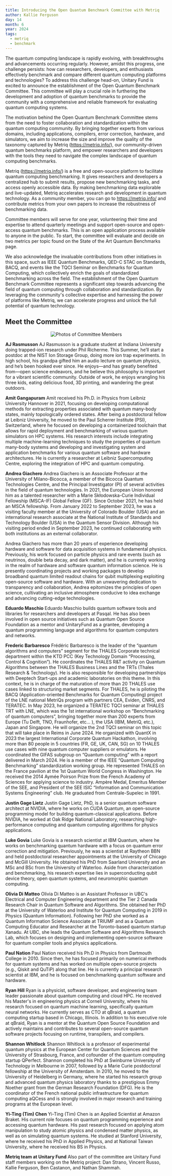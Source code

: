 ```yaml
---
title: Introducing the Open Quantum Benchmark Committee with Metriq
author: Kallie Ferguson
day: 14
month: 6
year: 2024
tags: 
  - metriq
  - benchmark
---
```


The quantum computing landscape is rapidly evolving, with breakthroughs and advancements occurring regularly. However, amidst this progress, one challenge persists: how can researchers, developers, and enthusiasts effectively benchmark and compare different quantum computing platforms and technologies?
To address this challenge head-on, Unitary Fund is excited to announce the establishment of the Open Quantum Benchmark Committee. This committee will play a crucial role in furthering the development and adoption of quantum benchmarks to provide the community with a comprehensive and reliable framework for evaluating quantum computing systems.

The motivation behind the Open Quantum Benchmark Committee stems from the need to foster collaboration and standardization within the quantum computing community. By bringing together experts from various domains, including applications, compilers, error correction, hardware, and simulators, we aim to increase the size and improve the quality of the taxonomy captured by Metriq (https://metriq.info/), our community-driven quantum benchmarks platform, and empower researchers and developers with the tools they need to navigate the complex landscape of quantum computing benchmarks. 

Metriq (https://metriq.info/) is a free and open-source platform to facilitate quantum computing benchmarking. It gives researchers and developers a centralized hub to submit results, propose new benchmarking tasks, and access openly accessible data. By making benchmarking data explorable and live-updated, Metriq accelerates research and development in quantum technology. As a community member, you can go to https://metriq.info/ and contribute metrics from your own papers to increase the robustness of benchmarking data. 

Committee members will serve for one year, volunteering their time and expertise to attend quarterly meetings and support open-source and open-access quantum benchmarks. This is an open application process available to anyone in the public. To start, the committee will evaluate and decide on two metrics per topic found on the State of the Art Quantum Benchmarks page. 

We also acknowledge the invaluable contributions from other initiatives in this space, such as IEEE Quantum Benchmarks, QED-C STAC on Standards, BACQ, and events like the TQCI Seminar on Benchmarks for Quantum Computing, which collectively enrich the goals of standardized benchmarking across the field. 
The establishment of the Open Quantum Benchmark Committee represents a significant step towards advancing the field of quantum computing through collaboration and standardization. By leveraging the community's collective expertise and harnessing the power of platforms like Metriq, we can accelerate progress and unlock the full potential of quantum technology.

## Meet the Committee

<p align="center">
  <img src="/images/2024_Open_Quantum_Benchmark_Committee_Members.png" alt="Photos of Committee Members">
</p>

**AJ Rasmusson**
AJ Rasmusson is a graduate student at Indiana University doing trapped-ion research under Phil Richerme. This Summer, he’ll start a postdoc at the NIST Ion Storage Group, doing more ion trap experiments. In high school, his grandpa gifted him an audio lecture on quantum physics, and he’s been hooked ever since. He enjoys—and has greatly benefited from—open science endeavors, and he believe this philosophy is important for a vibrant scientific community. Outside of work, he enjoys wrangling his three kids, eating delicious food, 3D printing, and wandering the great outdoors.

**Amit Gangapuram**
Amit received his Ph.D. in Physics from Leibniz University Hannover in 2021, focusing on developing computational methods for extracting properties associated with quantum many-body states, mainly topologically ordered states. After being a postdoctoral fellow at Leibniz University, he moved to the Paul Scherrer Institute (PSI), Switzerland, where he focused on developing a containerized toolchain that allows for rapid deployment and benchmarking of various quantum simulators on HPC systems. His research interests include integrating multiple machine-learning techniques to study the properties of quantum many-body systems and developing and investigating system and application benchmarks for various quantum software and hardware architectures. He is currently a researcher at Leibniz Supercomputing Centre, exploring the integration of HPC and quantum computing.

**Andrea Giachero**
Andrea Giachero is an Associate Professor at the University of Milano-Bicocca, a member of the Bicocca Quantum Technologies Centre, and the Principal Investigator (PI) of several activities in the field of quantum technologies. In 2021, the European Union honored him as a talented researcher with a Marie Skłodowska-Curie Individual Fellowship (MSCA-IF) Global Fellow (GF). Since October 2021, he has held an MSCA fellowship. From January 2022 to September 2023, he was a visiting faculty member at the University of Colorado Boulder (USA) and an international research associate at the National Institute of Standards and Technology Boulder (USA) in the Quantum Sensor Division. Although his visiting period ended in September 2023, he continued collaborating with both institutions as an external collaborator.

Andrea Giachero has more than 20 years of experience developing hardware and software for data acquisition systems in fundamental physics. Previously, his work focused on particle physics and rare events (such as neutrinos, double beta decay, and dark matter), and he is currently working in the realm of hardware and software quantum information science. He is presently coordinating projects and working packages to develop broadband quantum limited readout chains for qubit multiplexing exploiting open-source software and hardware. With an unwavering dedication to transparency and collaboration, Andrea epitomizes the principles of open science, cultivating an inclusive atmosphere conducive to idea exchange and advancing cutting-edge technologies.

**Eduardo Maschio**
Eduardo Maschio builds quantum software tools and libraries for researchers and developers at Pasqal. He has also been involved in open source initiatives such as Quantum Open Source Foundation as a mentor and UnitaryFund as a grantee, developing a quantum programming language and algorithms for quantum computers and networks.

**Frederic Barbaresco**
Frédéric Barbaresco is the leader of the “quantum algorithms and computers” segment for the THALES Corporate technical department within the KTD PCC (Key Technology Domain “Processing, Control & Cognition”). He coordinates the THALES R&T activity on Quantum Algorithms between the THALES Business Lines and the TRTs (Thales Research & Technology). He is also responsible for developing partnerships with Deeptech Start-ups and academic laboratories on this theme. In this context, he is in charge of the maturation of more than 20 THALES use cases linked to structuring market segments. For THALES, he is piloting the BACQ (Application-oriented Benchmarks for Quantum Computing) project of the LNE national MetriQs program with partners CEA, Eviden, CNRS, and TERATEC. In May 2023, he organized a TERATEC TQCI seminar at THALES TRT with LNE, which was the 1st international workshop on “Benchmarking of quantum computers”, bringing together more than 200 experts from Europe (Tu Delft, TNO, Fraunhofer, etc... ), the USA (IBM, MetriQ, etc.), Japan and Singapore. He will organize the 2nd TQCI seminar on this topic that will take place in Reims in June 2024. He organized with QuantX in 2023 the largest International Corporate Quantum Hackathon, involving more than 80 people in 5 countries (FR, GE, UK, CAN, SG) on 10 THALES use cases with nine quantum computer suppliers or emulators. He coordinated the GIFAS subgroup on “Quantum computing” with a report delivered in March 2024. He is a member of the IEEE “Quantum Computing Benchmarking” standardization working group. He represented THALES on the France pavilion at the 1st Quantum World Congress in Washington. He received the 2014 Aymée Poirson Prize from the French Academy of Sciences for applying science to industry. Ampère Medal, Emeritus Member of the SEE, and President of the SEE ISIC “Information and Communication Systems Engineering” club. He graduated from Centrale-Supelec in 1991.

**Justin Gage Lietz**
Justin Gage Lietz, PhD, is a senior quantum software architect at NVIDIA, where he works on CUDA Quantum, an open-source programming model for building quantum-classical applications. Before NVIDIA, he worked at Oak Ridge National Laboratory, researching high-performance computing and quantum computing algorithms for physics applications.

**Luke Govia**
Luke Govia is a research scientist at IBM Quantum, where he works on benchmarking quantum hardware with a focus on quantum error correction and mitigation. Previously, he was a scientist at Raytheon BBN and held postdoctoral researcher appointments at the University of Chicago and McGill University. He obtained his PhD from Saarland University and an MSc and BSc from the University of Waterloo. Aside from characterization and benchmarking, his research expertise lies in superconducting qubit device theory, open quantum systems, and neuromorphic quantum computing.

**Olivia Di Matteo**
Olivia Di Matteo is an Assistant Professor in UBC's Electrical and Computer Engineering department and the Tier 2 Canada Research Chair in Quantum Software and Algorithms. She obtained her PhD at the University of Waterloo and Institute for Quantum Computing in 2019 in Physics (Quantum Information). Following her PhD she worked as a Quantum Information Science Associate at TRIUMF and as a Quantum Computing Educator and Researcher at the Toronto-based quantum startup Xanadu. At UBC, she leads the Quantum Software and Algorithms Research Lab, which focuses on designing and implementing open-source software for quantum compiler tools and physics applications.

**Paul Nation**
Paul Nation received his Ph.D in Physics from Dartmouth College in 2010.  Since then, he has focused primarily on numerical methods for quantum systems and has worked on multiple open-source projects (e.g., Qiskit and QuTiP) along that line.  He is currently a principal research scientist at IBM, and he is focused on benchmarking quantum software and hardware.

**Ryan Hill**
Ryan is a physicist, software developer, and engineering team leader passionate about quantum computing and cloud HPC. He received his Master's in engineering physics at Cornell University, where his research focused on quantum machine learning, specifically quantum neural networks. He currently serves as CTO at qBraid, a quantum computing startup based in Chicago, Illinois. In addition to his executive role at qBraid, Ryan is a mentor at the Quantum Open Source Foundation and actively maintains and contributes to several open-source quantum software projects focusing on runtime, transpilers, and compilers.

**Shannon Whitlock**
Shannon Whitlock is a professor of experimental quantum physics at the European Center for Quantum Sciences and the University of Strasbourg, France, and cofounder of the quantum computing startup QPerfect. Shannon completed his PhD at Swinburne University of Technology in Melbourne in 2007, followed by a Marie Curie postdoctoral fellowship at the University of Amsterdam. In 2010, he moved to the University of Heidelberg in Germany, where he started his research group and advanced quantum physics laboratory thanks to a prestigious Emmy Noether grant from the German Research Foundation (DFG). He is the coordinator of the French national public infrastructure for quantum computing aQCess and is strongly involved in major research and training programs at the European level.

**Yi-Ting (Tim) Chen**
Yi-Ting (Tim) Chen is an Applied Scientist at Amazon Braket. His current role focuses on quantum programming experience and accessing quantum hardware. His past research focused on applying atom manipulation to study atomic physics and condensed matter physics, as well as on simulating quantum systems. He studied at Stanford University, where he received his PhD in Applied Physics, and at National Taiwan University, where he received his BS in Physics.

**Metriq team at Unitary Fund**
Also part of the committee are Unitary Fund staff members working on the Metriq project: Dan Strano, Vincent Russo, Kallie Ferguson, Ben Castanon, and Nathan Shammah.

